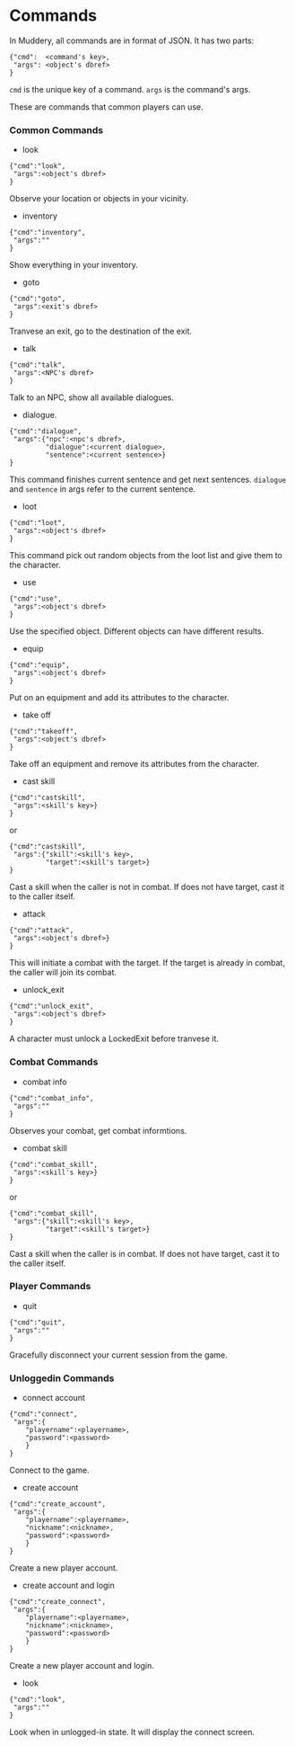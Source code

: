 # Commands

In Muddery, all commands are in format of JSON. It has two parts:
```
{"cmd":  <command's key>,
 "args": <object's dbref>
}
```

`cmd` is the unique key of a command. `args` is the command's args.

These are commands that common players can use.

### Common Commands

* look
```
{"cmd":"look",
 "args":<object's dbref>
}
```
Observe your location or objects in your vicinity.


* inventory
```
{"cmd":"inventory",
 "args":""
}
```
Show everything in your inventory.


* goto
```
{"cmd":"goto",
 "args":<exit's dbref>
}
```
Tranvese an exit, go to the destination of the exit.


* talk
```
{"cmd":"talk",
 "args":<NPC's dbref>
}
```
Talk to an NPC, show all available dialogues.


* dialogue.
```
{"cmd":"dialogue",
 "args":{"npc":<npc's dbref>,
         "dialogue":<current dialogue>,
         "sentence":<current sentence>}
}
```
This command finishes current sentence and get next sentences.
`dialogue` and `sentence` in args refer to the current sentence.


* loot
```
{"cmd":"loot",
 "args":<object's dbref>
}
```
This command pick out random objects from the loot list and give them to the character.


* use
```
{"cmd":"use",
 "args":<object's dbref>
}
```
Use the specified object.
Different objects can have different results.


* equip
```
{"cmd":"equip",
 "args":<object's dbref>
}
```
Put on an equipment and add its attributes to the character.


* take off
```
{"cmd":"takeoff",
 "args":<object's dbref>
}
```
Take off an equipment and remove its attributes from the character.


* cast skill
```
{"cmd":"castskill",
 "args":<skill's key>}
}
```
or
```
{"cmd":"castskill",
 "args":{"skill":<skill's key>,
         "target":<skill's target>}
}
```
Cast a skill when the caller is not in combat. If does not have target, cast it to the caller itself.


* attack
```
{"cmd":"attack",
 "args":<object's dbref>}
}
```
This will initiate a combat with the target. If the target is already in combat, the caller will join its combat.


* unlock_exit
```
{"cmd":"unlock_exit",
 "args":<object's dbref>
}
```
A character must unlock a LockedExit before tranvese it.


### Combat Commands

* combat info
```
{"cmd":"combat_info",
 "args":""
}
```
Observes your combat, get combat informtions.


* combat skill
```
{"cmd":"combat_skill",
 "args":<skill's key>}
}
```
or
```
{"cmd":"combat_skill",
 "args":{"skill":<skill's key>,
         "target":<skill's target>}
}
```
Cast a skill when the caller is in combat. If does not have target, cast it to the caller itself.


### Player Commands

* quit
```
{"cmd":"quit",
 "args":""
}
```
Gracefully disconnect your current session from the game.


### Unloggedin Commands

* connect account
```
{"cmd":"connect",
 "args":{
    "playername":<playername>,
    "password":<password>
    }
}
```
Connect to the game.


* create account
```
{"cmd":"create_account",
 "args":{
    "playername":<playername>,
    "nickname":<nickname>,
    "password":<password>
    }
}
```
Create a new player account.


* create account and login
```
{"cmd":"create_connect",
 "args":{
    "playername":<playername>,
    "nickname":<nickname>,
    "password":<password>
    }
}
```
Create a new player account and login.


* look
```
{"cmd":"look",
 "args":""
}
```
Look when in unlogged-in state. It will display the connect screen.
